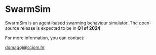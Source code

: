 # SwarmSim

SwarmSim is an agent-based swarming behaviour simulator. The open-source release is expected to be in **Q1 of 2024**.

For more information, you can contact:

domagoj@sciom.hr
